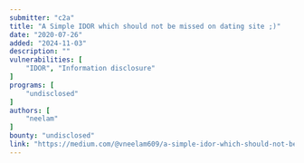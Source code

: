 ```yaml
---
submitter: "c2a"
title: "A Simple IDOR which should not be missed on dating site ;)"
date: "2020-07-26"
added: "2024-11-03"
description: ""
vulnerabilities: [
    "IDOR", "Information disclosure"
]
programs: [
    "undisclosed"
]
authors: [
    "neelam"
]
bounty: "undisclosed"
link: "https://medium.com/@vneelam609/a-simple-idor-which-should-not-be-missed-on-dating-site-c500cba8e6c3"
---
```




